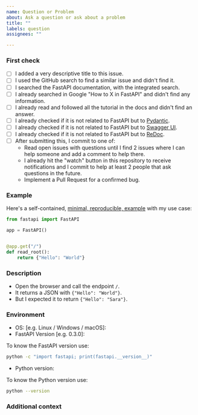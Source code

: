 ```yaml
---
name: Question or Problem
about: Ask a question or ask about a problem
title: ""
labels: question
assignees: ""

---
```


### First check

* [ ] I added a very descriptive title to this issue.
* [ ] I used the GitHub search to find a similar issue and didn't find it.
* [ ] I searched the FastAPI documentation, with the integrated search.
* [ ] I already searched in Google "How to X in FastAPI" and didn't find any information.
* [ ] I already read and followed all the tutorial in the docs and didn't find an answer.
* [ ] I already checked if it is not related to FastAPI but to [Pydantic](https://github.com/samuelcolvin/pydantic).
* [ ] I already checked if it is not related to FastAPI but to [Swagger UI](https://github.com/swagger-api/swagger-ui).
* [ ] I already checked if it is not related to FastAPI but to [ReDoc](https://github.com/Redocly/redoc).
* [ ] After submitting this, I commit to one of:
    * Read open issues with questions until I find 2 issues where I can help someone and add a comment to help there.
    * I already hit the "watch" button in this repository to receive notifications and I commit to help at least 2 people that ask questions in the future.
    * Implement a Pull Request for a confirmed bug.

### Example

Here's a self-contained, [minimal, reproducible, example](https://stackoverflow.com/help/minimal-reproducible-example) with my use case:

<!-- Replace the code below with your own self-contained, minimal, reproducible, example, if I (or someone) can copy it, run it, and see it right away, there's a much higher chance I (or someone) will be able to help you -->

```Python
from fastapi import FastAPI

app = FastAPI()


@app.get("/")
def read_root():
    return {"Hello": "World"}
```

### Description

<!-- Replace the content below with your own problem, question, or error -->

* Open the browser and call the endpoint `/`.
* It returns a JSON with `{"Hello": "World"}`.
* But I expected it to return `{"Hello": "Sara"}`.

### Environment

* OS: [e.g. Linux / Windows / macOS]:
* FastAPI Version [e.g. 0.3.0]:

To know the FastAPI version use:

```bash
python -c "import fastapi; print(fastapi.__version__)"
```

* Python version:

To know the Python version use:

```bash
python --version
```

### Additional context

<!-- Add any other context or screenshots about the question here. -->
